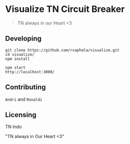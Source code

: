 # Visualize TN Circuit Breaker
> TN always in our Heart <3

## Developing

```
git clone https://github.com/rsaphala/visualize.git
cd visualize/
npm install

npm start
http://localhost:3000/
```

## Contributing

`Andri` and `Ronaldi`

## Licensing

TN Indo

"TN always in Our Heart <3"
